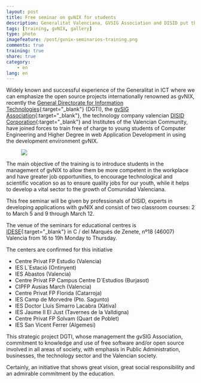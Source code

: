```yaml
---
layout: post
title: Free seminar on gvNIX for students
description: Generalitat Valenciana, GVSIG Association and DISID put their faith in future valencian engineers
tags: [training, gvNIX, gallery]
type: photo
imagefeature: /post/gvnix-seminarios-training.png
comments: true
training: true
share: true
category:
    - en
lang: en
---
```


Widely known and successful experience of the Generalitat in ICT
where we can emphasize the open source projects internationally renowned as gvNIX,
recently the [General Directorate for Information Technologies](http://www.dgti.gva.es/){:target="_blank"} (DGTI),
the [gvSIG Association](http://www.gvsig.com){:target="_blank"},
the technology company valencian [DISID Corporation](http://www.disid.com){:target="_blank"}
and Institutes of the Valencian Community,
have joined forces to train free of charge to young students of
Computer Engineering and Higher Degree in web Application Development
in using the development environment gvNIX.

<figure>
  <img src="{{ site.url }}/images/post/gvnix-seminarios-training.png">
</figure>

The main objective of the training is to introduce students in the management of gvNIX
to allow them be more competent in the workplace and have greater job opportunities,
to encourage technological and scientific vocation
so as to ensure quality jobs for our youth,
while it helps to develop a vital sector to the growth of Comunidad Valenciana.

This free seminar will be given by professionals of DISID,
experts in developing applications with gvNIX and consist of two classroom courses:
2 to March 5 and 9 through March 12.

The venue of the seminars for educational centres is
[IDESE](http://www.idese.es/){:target="_blank"}  in C / del Marqués de Zenete,
nº18 (46007) Valencia from 16 to 19h Monday to Thursday.


The centers are confirmed for this initiative

* Centre Privat FP Estudio (Valencia)
* IES L´Estació (Ontinyent)
* IES Abastos (Valencia)
* Centre Privat FP Campus Centre D´Estudios (Burjasot)
* CIPFP Ausias March (Valencia)
* Centre Privat FP Florida (Catarroja)
* IES Camp de Morvedre (Pto. Sagunto)
* IES Doctor Lluís Simarro Lacabra (Xàtiva)
* IES Jaume II El Just (Tavernes de la Valldigna)
* Centre Privat FP Solvam (Quart de Poblet)
* IES San Vicent Ferrer (Algemesi)

This strategic project DGTI, whose management the gvSIG Association,
commitment to knowledge and use of free software and/or open source
involved in all areas of society, with emphasis in Public Administration,
businesses, the technology sector and the Valencian society.

Certainly, an initiative that shows great vision, great social responsibility
and an admirable commitment by the education.

<!--
The opening of the seminar was attended by Jorge Elena, Administration Director in DISID,
Eduardo Vendrell, Director of ETSINF and César Ferri Relations Assistant Professional Environment of ETSINF.

<br>
Many thanks for all taking part.
-->
